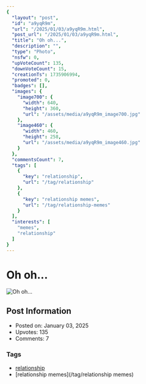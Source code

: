 ```yaml
---
{
  "layout": "post",
  "id": "a9yqR9m",
  "url": "/2025/01/03/a9yqR9m.html",
  "post_url": "/2025/01/03/a9yqR9m.html",
  "title": "Oh oh...",
  "description": "",
  "type": "Photo",
  "nsfw": 0,
  "upVoteCount": 135,
  "downVoteCount": 15,
  "creationTs": 1735906994,
  "promoted": 0,
  "badges": [],
  "images": {
    "image700": {
      "width": 640,
      "height": 360,
      "url": "/assets/media/a9yqR9m_image700.jpg"
    },
    "image460": {
      "width": 460,
      "height": 258,
      "url": "/assets/media/a9yqR9m_image460.jpg"
    }
  },
  "commentsCount": 7,
  "tags": [
    {
      "key": "relationship",
      "url": "/tag/relationship"
    },
    {
      "key": "relationship memes",
      "url": "/tag/relationship-memes"
    }
  ],
  "interests": [
    "memes",
    "relationship"
  ]
}
---
```


# Oh oh...

![Oh oh...](/assets/media/a9yqR9m_image700.jpg)

## Post Information

- Posted on: January 03, 2025
- Upvotes: 135
- Comments: 7

### Tags

- [relationship](/tag/relationship)
- [relationship memes](/tag/relationship memes)
